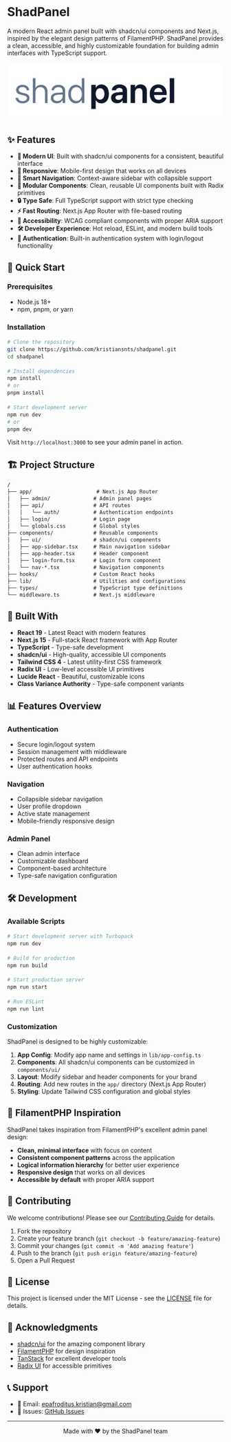 # ShadPanel

A modern React admin panel built with shadcn/ui components and Next.js, inspired by the elegant design patterns of FilamentPHP. ShadPanel provides a clean, accessible, and highly customizable foundation for building admin interfaces with TypeScript support.

![ShadPanel](./shadpanel.png)

## ✨ Features

- **🎨 Modern UI**: Built with shadcn/ui components for a consistent, beautiful interface
- **📱 Responsive**: Mobile-first design that works on all devices
- **🧭 Smart Navigation**: Context-aware sidebar with collapsible support
- **🔧 Modular Components**: Clean, reusable UI components built with Radix primitives
- **🔒 Type Safe**: Full TypeScript support with strict type checking
- **⚡ Fast Routing**: Next.js App Router with file-based routing
- **🎯 Accessibility**: WCAG compliant components with proper ARIA support
- **🛠️ Developer Experience**: Hot reload, ESLint, and modern build tools
- **🔐 Authentication**: Built-in authentication system with login/logout functionality

## 🚀 Quick Start

### Prerequisites

- Node.js 18+ 
- npm, pnpm, or yarn

### Installation

```bash
# Clone the repository
git clone https://github.com/kristiansnts/shadpanel.git
cd shadpanel

# Install dependencies
npm install
# or
pnpm install

# Start development server
npm run dev
# or
pnpm dev
```

Visit `http://localhost:3000` to see your admin panel in action.

## 🏗️ Project Structure

```
/
├── app/                     # Next.js App Router
│   ├── admin/              # Admin panel pages
│   ├── api/                # API routes
│   │   └── auth/           # Authentication endpoints
│   ├── login/              # Login page
│   └── globals.css         # Global styles
├── components/             # Reusable components
│   ├── ui/                 # shadcn/ui components
│   ├── app-sidebar.tsx     # Main navigation sidebar
│   ├── app-header.tsx      # Header component
│   ├── login-form.tsx      # Login form component
│   └── nav-*.tsx           # Navigation components
├── hooks/                  # Custom React hooks
├── lib/                    # Utilities and configurations
├── types/                  # TypeScript type definitions
└── middleware.ts           # Next.js middleware
```

## 🎨 Built With

- **React 19** - Latest React with modern features
- **Next.js 15** - Full-stack React framework with App Router
- **TypeScript** - Type-safe development
- **shadcn/ui** - High-quality, accessible UI components
- **Tailwind CSS 4** - Latest utility-first CSS framework
- **Radix UI** - Low-level accessible UI primitives
- **Lucide React** - Beautiful, customizable icons
- **Class Variance Authority** - Type-safe component variants

## 📊 Features Overview

### Authentication
- Secure login/logout system
- Session management with middleware
- Protected routes and API endpoints
- User authentication hooks

### Navigation
- Collapsible sidebar navigation
- User profile dropdown
- Active state management
- Mobile-friendly responsive design

### Admin Panel
- Clean admin interface
- Customizable dashboard
- Component-based architecture
- Type-safe navigation configuration

## 🛠️ Development

### Available Scripts

```bash
# Start development server with Turbopack
npm run dev

# Build for production
npm run build

# Start production server
npm run start

# Run ESLint
npm run lint
```

### Customization

ShadPanel is designed to be highly customizable:

1. **App Config**: Modify app name and settings in `lib/app-config.ts`
2. **Components**: All shadcn/ui components can be customized in `components/ui/`
3. **Layout**: Modify sidebar and header components for your brand
4. **Routing**: Add new routes in the `app/` directory (Next.js App Router)
5. **Styling**: Update Tailwind CSS configuration and global styles

## 📱 FilamentPHP Inspiration

ShadPanel takes inspiration from FilamentPHP's excellent admin panel design:

- **Clean, minimal interface** with focus on content
- **Consistent component patterns** across the application
- **Logical information hierarchy** for better user experience
- **Responsive design** that works on all devices
- **Accessible by default** with proper ARIA support

## 🤝 Contributing

We welcome contributions! Please see our [Contributing Guide](CONTRIBUTING.md) for details.

1. Fork the repository
2. Create your feature branch (`git checkout -b feature/amazing-feature`)
3. Commit your changes (`git commit -m 'Add amazing feature'`)
4. Push to the branch (`git push origin feature/amazing-feature`)
5. Open a Pull Request

## 📄 License

This project is licensed under the MIT License - see the [LICENSE](LICENSE) file for details.

## 🙏 Acknowledgments

- [shadcn/ui](https://ui.shadcn.com/) for the amazing component library
- [FilamentPHP](https://filamentphp.com/) for design inspiration
- [TanStack](https://tanstack.com/) for excellent developer tools
- [Radix UI](https://radix-ui.com/) for accessible primitives

## 📞 Support

- 📧 Email: epafroditus.kristian@gmail.com
- 🐛 Issues: [GitHub Issues](https://github.com/kristiansnts/shadpanel/issues)

---

<p align="center">Made with ❤️ by the ShadPanel team</p>